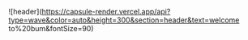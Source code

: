 ![header](https://capsule-render.vercel.app/api?type=wave&color=auto&height=300&section=header&text=welcome to%20bum&fontSize=90)

